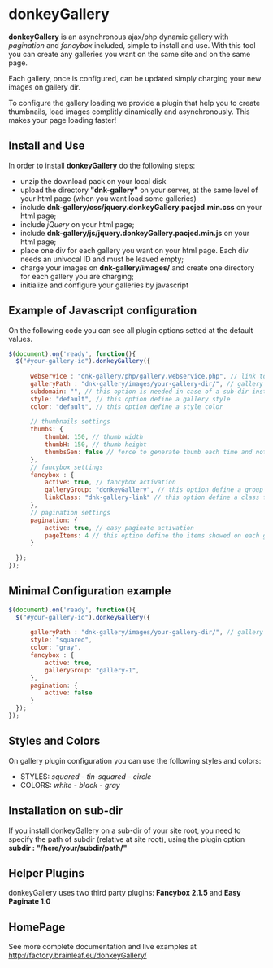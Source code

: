 donkeyGallery
=============

**donkeyGallery** is an asynchronous ajax/php dynamic gallery with *pagination* and *fancybox* included, simple to install and use. With this tool you can create any galleries you want on the same site and on the same page.

Each gallery, once is configured, can be updated simply charging your new images on gallery dir. 

To configure the gallery loading we provide a plugin that help you to create thumbnails, load images complitly dinamically and asynchronously. This makes your page loading faster!

Install and Use
----------------

In order to install **donkeyGallery** do the following steps:
* unzip the download pack on your local disk
* upload the directory **"dnk-gallery"** on your server, at the same level of your html page (when you want load some galleries)
* include **dnk-gallery/css/jquery.donkeyGallery.pacjed.min.css** on your html page;
* include *jQuery* on your html page;
* include **dnk-gallery/js/jquery.donkeyGallery.pacjed.min.js** on your html page;
* place one div for each gallery you want on your html page. Each div needs an univocal ID and must be leaved empty;
* charge your images on **dnk-gallery/images/** and create one directory for each gallery you are charging;
* initialize and configure your galleries by javascript


Example of Javascript configuration
-----------------------------------
On the following code you can see all plugin options setted at the default values. 
```javascript
$(document).on('ready', function(){
  $("#your-gallery-id").donkeyGallery({
  
      webservice : "dnk-gallery/php/gallery.webservice.php", // link to php gallery file
      galleryPath : "dnk-gallery/images/your-gallery-dir/", // gallery dir path. This option must end with a slash
      subdomain: "", // this option is needed in case of a sub-dir installation (see below more information about this)
      style: "default", // this option define a gallery style
      color: "default", // this option define a style color
      
      // thumbnails settings
      thumbs: {
          thumbW: 150, // thumb width
          thumbH: 150, // thumb height
          thumbsGen: false // force to generate thumb each time and not only if is nedeed
      },
      // fancybox settings
      fancybox : {
          active: true, // fancybox activation
          galleryGroup: "donkeyGallery", // this option define a group for fancybox gallery view
          linkClass: "dnk-gallery-link" // this option define a class for the fancybox toggle click
      },
      // pagination settings
      pagination: {
          active: true, // easy paginate activation
          pageItems: 4 // this option define the items showed on each gallery page
      }
  
  });
});
```
Minimal Configuration example
-------------------------------

```javascript
$(document).on('ready', function(){
  $("#your-gallery-id").donkeyGallery({
  
      galleryPath : "dnk-gallery/images/your-gallery-dir/", // gallery path must end with a slash 
      style: "squared",
      color: "gray",
      fancybox : {
          active: true,
          galleryGroup: "gallery-1",
      },
      pagination: {
          active: false
      }
  });
});
```

Styles and Colors
------------------
On gallery plugin configuration you can use the following styles and colors:
* STYLES: *squared* - *tin-squared* - *circle*
* COLORS: *white* - *black* - *gray*

Installation on sub-dir
------------------------
If you install donkeyGallery on a sub-dir of your site root, you need to specify the path of subdir (relative at site root), using the plugin option **subdir : "/here/your/subdir/path/"**

Helper Plugins
---------------
donkeyGallery uses two third party plugins: **Fancybox 2.1.5** and **Easy Paginate 1.0**

HomePage
------------
See more complete documentation and live examples at http://factory.brainleaf.eu/donkeyGallery/
